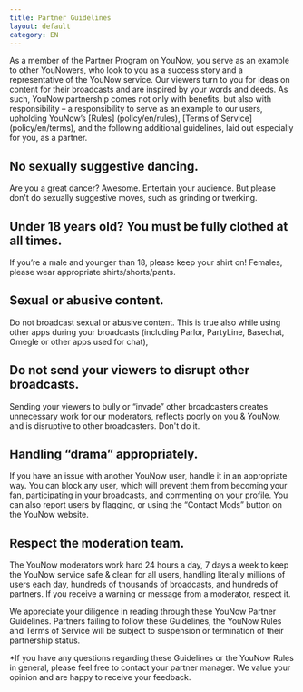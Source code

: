 ```yaml
---
title: Partner Guidelines
layout: default
category: EN
---
```


As a member of the Partner Program on YouNow, you serve as an example to other YouNowers, who look to you as a success story and a representative of the YouNow service. Our viewers turn to you for ideas on content for their broadcasts and are inspired by your words and deeds. As such, YouNow partnership comes not only with benefits, but also with responsibility – a responsibility to serve as an example to our users, upholding YouNow’s [Rules] (policy/en/rules), [Terms of Service] (policy/en/terms), and the following additional guidelines, laid out especially for you, as a partner.

## No sexually suggestive dancing.
Are you a great dancer? Awesome. Entertain your audience. But please don't do sexually suggestive moves, such as grinding or twerking.

## Under 18 years old? You must be fully clothed at all times.
If you’re a male and younger than 18, please keep your shirt on! Females, please wear appropriate shirts/shorts/pants.

## Sexual or abusive content.
Do not broadcast sexual or abusive content. This is true also while using other apps during your broadcasts (including Parlor, PartyLine, Basechat, Omegle or other apps used for chat),

## Do not send your viewers to disrupt other broadcasts.
Sending your viewers to bully or “invade” other broadcasters creates unnecessary work for our moderators, reflects poorly on you & YouNow, and is disruptive to other broadcasters. Don't do it.

## Handling “drama” appropriately.
If you have an issue with another YouNow user, handle it in an appropriate way. You can block any user, which will prevent them from becoming your fan, participating in your broadcasts, and commenting on your profile. You can also report users by flagging, or using the “Contact Mods” button on the YouNow website.

## Respect the moderation team.
The YouNow moderators work hard 24 hours a day, 7 days a week to keep the YouNow service safe & clean for all users, handling literally millions of users each day, hundreds of thousands of broadcasts, and hundreds of partners. If you receive a warning or message from a moderator, respect it.


We appreciate your diligence in reading through these YouNow Partner Guidelines. Partners failing to follow these Guidelines, the YouNow Rules and Terms of Service will be subject to suspension or termination of their partnership status.

*If you have any questions regarding these Guidelines or the YouNow Rules in general, please feel free to contact your partner manager. We value your opinion and are happy to receive your feedback.
